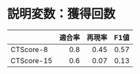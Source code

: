 # 説明変数：獲得回数
| | 適合率 | 再現率 | F1値 |
| :-- | --: | --: | --: |
| CTScore-8 | 0.8 | 0.45 | 0.57 |
| CTScore-15 | 0.6 | 0.07 | 0.13 |

